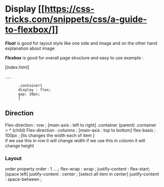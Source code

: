 # Display  [[https://css-tricks.com/snippets/css/a-guide-to-flexbox/]]

***Float*** is good for layout style like one side and image and on the other hand explanation about image

***Flexbox*** is good for overall page structure and easy to use
example : <div class="container">     [index.html]
          <div class="one"><p>.....<p> </div>

          .container{
          display : flex;         
          gap: 10px;
          }
## 
## Direction
Flex-direction : row ;  [main-axis : left to right]                                                 .container (parent)
                                                            .container > * (child)
Flex-direction : columns ; [main-axis : top to bottom]
flex-basis : 100px ; [its changes the width each of item ]                          
           if we use this in row it will change width
           if we use this in column it will change height


### Layout
  order property
  order : 1 ....;
  flex-wrap : wrap ;
  justify-content : flex-start; [space left]
justify-content : center ; [select all item in center]
justify-content : space-between ;


